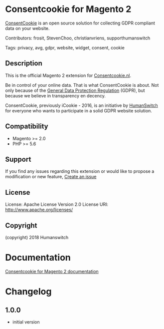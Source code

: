 Consentcookie for Magento 2
===========================

[ConsentCookie](https://www.consentcookie.nl) is an open source solution for collecting GDPR compliant data on your website.

Contributors: frosit, StevenChoo, christianvriens, supporthumanswitch

Tags: privacy, avg, gdpr, website, widget, consent, cookie

Description
-----------

This is the official Magento 2 extension for [Consentcookie.nl](https://www.consentcookie.nl/).

Be in control of your online data. That is what ConsentCookie is about.
Not only because of the [General Data Protection Regulation](https://www.eugdpr.org/) (GDPR), but because we believe in transparency en decency.

ConsentCookie, previously iCookie - 2016, is an initiative by [HumanSwitch](https://www.humanswitch.io) for everyone who wants to participate in a solid GDPR website solution.

Compatibility
-------------

* Magento >= 2.0
* PHP >= 5.6

Support
-------

If you find any issues regarding this extension or would like to propose a modification or new feature, [Create an issue](https://github.com/humanswitch/magento2-consentcookie/issues)

License
-------

License: Apache License Version 2.0
License URI: http://www.apache.org/licenses/

Copyright
---------

(copyright) 2018 Humanswitch

# Documentation

[Consentcookie for Magento 2 documentation](https://www.consentcookie.nl/documentation/start-direct/magento-2-plugin/)


# Changelog

## 1.0.0

* initial version
